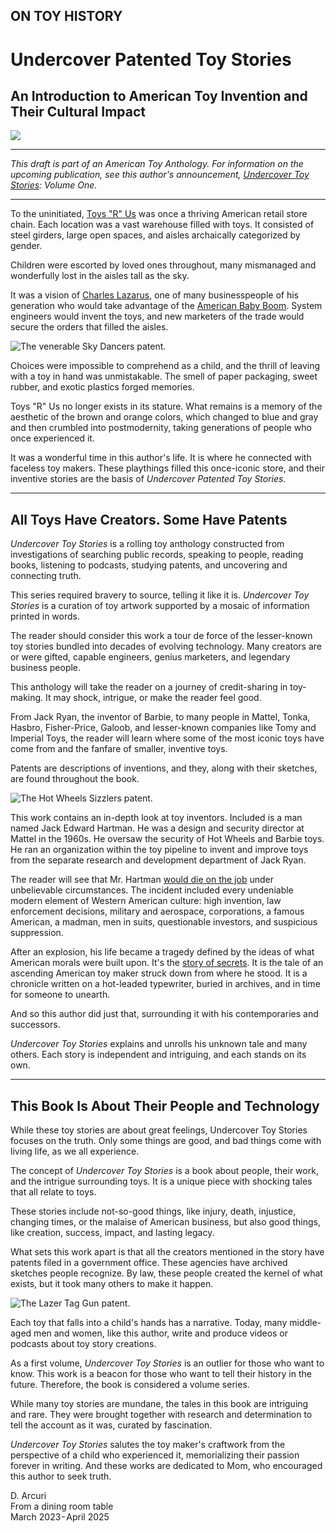 ## ON TOY HISTORY
# Undercover Patented Toy Stories
## An Introduction to American Toy Invention and Their Cultural Impact

![](images/87-01.jpeg)

---

*This draft is part of an American Toy Anthology. For information on the upcoming publication, see this author's announcement, [Undercover Toy Stories](https://medium.com/@solidi/upcoming-book-technical-toy-stories-80d5bfbd76c0): Volume One.*

---

To the uninitiated, [Toys "R" Us](https://en.wikipedia.org/wiki/Toys_%22R%22_Us) was once a thriving American retail store chain. Each location was a vast warehouse filled with toys. It consisted of steel girders, large open spaces, and aisles archaically categorized by gender.

Children were escorted by loved ones throughout, many mismanaged and wonderfully lost in the aisles tall as the sky.

It was a vision of [Charles Lazarus](https://en.wikipedia.org/wiki/Charles_Lazarus), one of many businesspeople of his generation who would take advantage of the [American Baby Boom](https://en.wikipedia.org/wiki/Baby_boomers). System engineers would invent the toys, and new marketers of the trade would secure the orders that filled the aisles.

![The venerable [Sky Dancers patent](https://patents.google.com/patent/US5525086A/en).](images/87-02.jpeg)

Choices were impossible to comprehend as a child, and the thrill of leaving with a toy in hand was unmistakable. The smell of paper packaging, sweet rubber, and exotic plastics forged memories.

Toys "R" Us no longer exists in its stature. What remains is a memory of the aesthetic of the brown and orange colors, which changed to blue and gray and then crumbled into postmodernity, taking generations of people who once experienced it.

It was a wonderful time in this author's life. It is where he connected with faceless toy makers. These playthings filled this once-iconic store, and their inventive stories are the basis of *Undercover Patented Toy Stories.*

---

## All Toys Have Creators. Some Have Patents

*Undercover Toy Stories* is a rolling toy anthology constructed from investigations of searching public records, speaking to people, reading books, listening to podcasts, studying patents, and uncovering and connecting truth.

This series required bravery to source, telling it like it is. *Undercover Toy Stories* is a curation of toy artwork supported by a mosaic of information printed in words.

The reader should consider this work a tour de force of the lesser-known toy stories bundled into decades of evolving technology. Many creators are or were gifted, capable engineers, genius marketers, and legendary business people.

This anthology will take the reader on a journey of credit-sharing in toy-making. It may shock, intrigue, or make the reader feel good.

From Jack Ryan, the inventor of Barbie, to many people in Mattel, Tonka, Hasbro, Fisher-Price, Galoob, and lesser-known companies like Tomy and Imperial Toys, the reader will learn where some of the most iconic toys have come from and the fanfare of smaller, inventive toys.

Patents are descriptions of inventions, and they, along with their sketches, are found throughout the book.

![The [Hot Wheels Sizzlers patent](https://patents.google.com/patent/US3628284A/en).](images/87-03.jpeg)

This work contains an in-depth look at toy inventors. Included is a man named Jack Edward Hartman. He was a design and security director at Mattel in the 1960s. He oversaw the security of Hot Wheels and Barbie toys. He ran an organization within the toy pipeline to invent and improve toys from the separate research and development department of Jack Ryan.

The reader will see that Mr. Hartman [would die on the job](https://medium.com/@solidi/a-tragic-american-toy-story-f0c19e58534e) under unbelievable circumstances. The incident included every undeniable modern element of Western American culture: high invention, law enforcement decisions, military and aerospace, corporations, a famous American, a madman, men in suits, questionable investors, and suspicious suppression.

After an explosion, his life became a tragedy defined by the ideas of what American morals were built upon. It's the [story of secrets](https://medium.com/@solidi/the-ultimate-hot-wheels-legend-0e3b9e2b2d88). It is the tale of an ascending American toy maker struck down from where he stood. It is a chronicle written on a hot-leaded typewriter, buried in archives, and in time for someone to unearth.

And so this author did just that, surrounding it with his contemporaries and successors.

*Undercover Toy Stories* explains and unrolls his unknown tale and many others. Each story is independent and intriguing, and each stands on its own.

---

## This Book Is About Their People and Technology

While these toy stories are about great feelings, Undercover Toy Stories focuses on the truth. Only some things are good, and bad things come with living life, as we all experience.

The concept of *Undercover Toy Stories* is a book about people, their work, and the intrigue surrounding toys. It is a unique piece with shocking tales that all relate to toys.

These stories include not-so-good things, like injury, death, injustice, changing times, or the malaise of American business, but also good things, like creation, success, impact, and lasting legacy.

What sets this work apart is that all the creators mentioned in the story have patents filed in a government office. These agencies have archived sketches people recognize. By law, these people created the kernel of what exists, but it took many others to make it happen.

![The [Lazer Tag Gun patent](https://patents.google.com/patent/EP0232157A3/en).](images/87-04.jpeg)

Each toy that falls into a child's hands has a narrative. Today, many middle-aged men and women, like this author, write and produce videos or podcasts about toy story creations.

As a first volume, *Undercover Toy Stories* is an outlier for those who want to know. This work is a beacon for those who want to tell their history in the future. Therefore, the book is considered a volume series.

While many toy stories are mundane, the tales in this book are intriguing and rare. They were brought together with research and determination to tell the account as it was, curated by fascination.

*Undercover Toy Stories* salutes the toy maker's craftwork from the perspective of a child who experienced it, memorializing their passion forever in writing. And these works are dedicated to Mom, who encouraged this author to seek truth.

D. Arcuri  
From a dining room table  
March 2023 - April 2025  
